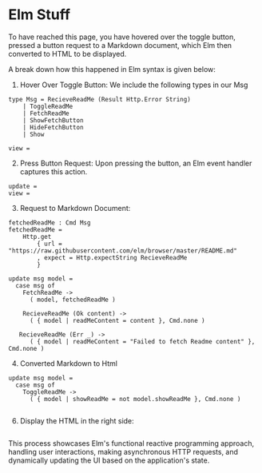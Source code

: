 # Elm Stuff
To have reached this page, you have hovered over the toggle button, pressed a button request to a Markdown document, which Elm then converted to HTML to be displayed.

A break down how this happened in Elm syntax is given below:
1. Hover Over Toggle Button:
We include the following types in our Msg
```{elm}
type Msg = RecieveReadMe (Result Http.Error String)
    | ToggleReadMe
    | FetchReadMe
    | ShowFetchButton
    | HideFetchButton
    | Show
```

```{elm}
view = 
```

2. Press Button Request:
Upon pressing the button, an Elm event handler captures this action.
```{elm}
update = 
view =
```
3. Request to Markdown Document:
```{elm}
fetchedReadMe : Cmd Msg
fetchedReadMe =
    Http.get
        { url = "https://raw.githubusercontent.com/elm/browser/master/README.md"
        , expect = Http.expectString RecieveReadMe
        }

update msg model =
  case msg of 
    FetchReadMe ->
      ( model, fetchedReadMe )

    RecieveReadMe (Ok content) ->
      ( { model | readMeContent = content }, Cmd.none )

   RecieveReadMe (Err _) ->
      ( { model | readMeContent = "Failed to fetch Readme content" }, Cmd.none )
```
4. Converted Markdown to Html
```{elm}
update msg model =
  case msg of
    ToggleReadMe ->
      ( { model | showReadMe = not model.showReadMe }, Cmd.none )


```
6. Display the HTML in the right side:
```{elm}
```

This process showcases Elm's functional reactive programming approach, handling user interactions, making asynchronous HTTP requests, and dynamically updating the UI based on the application's state.
